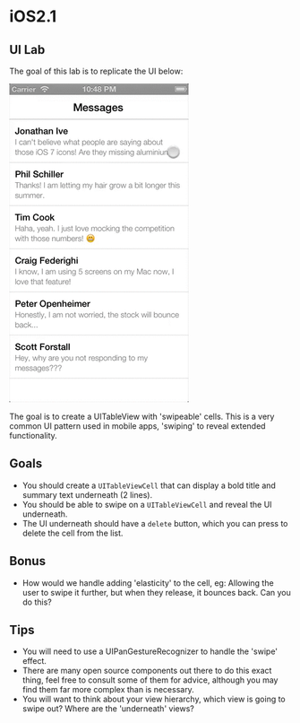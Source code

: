 iOS2.1
============

UI Lab
------------

The goal of this lab is to replicate the UI below:

![swipe](swipe_table_view_cell.gif)

The goal is to create a UITableView with 'swipeable' cells. This is a very common UI pattern used in mobile apps, 'swiping' to reveal extended functionality.

Goals
------------

- You should create a `UITableViewCell` that can display a bold title and summary text underneath (2 lines).
- You should be able to swipe on a `UITableViewCell` and reveal the UI underneath.
- The UI underneath should have a `delete` button, which you can press to delete the cell from the list.

Bonus
-----------

- How would we handle adding 'elasticity' to the cell, eg: Allowing the user to swipe it further, but when they release, it bounces back. Can you do this?

Tips
------------

- You will need to use a UIPanGestureRecognizer to handle the 'swipe' effect. 
- There are many open source components out there to do this exact thing, feel free to consult some of them for advice, although you may find them far more complex than is necessary.
- You will want to think about your view hierarchy, which view is going to swipe out? Where are the 'underneath' views?
